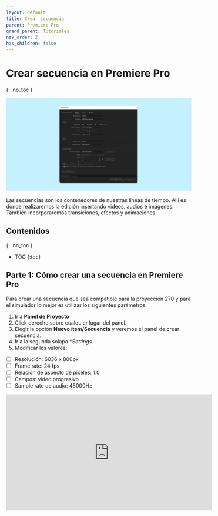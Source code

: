 ```yaml
---
layout: default
title: Crear secuencia
parent: Premiere Pro
grand_parent: Tutoriales
nav_order: 2
has_children: false
---
```


# Crear secuencia en Premiere Pro
{: .no_toc }

![alt text](/assets/tutoriales/portada_crear_secuencia.png "Crear secuencia en Premiere Pro")

Las secuencias son los contenedores de nuestras líneas de tiempo. Allí es donde realizaremos la edición insertando videos, audios e imágenes. También incorporaremos transiciones, efectos y animaciones.
  

## Contenidos
{: .no_toc }

- TOC
{:toc}

## Parte 1: Cómo crear una secuencia en Premiere Pro


Para crear una secuencia que sea compatible para la proyección 270 y para el simulador lo mejor es utilizar los siguientes parámetros:

1. Ir a **Panel de Proyecto**
2. Click derecho sobre cualquier lugar del panel.
3. Elegir la opción **Nuevo ítem/Secuencia** y veremos el panel de crear secuencia.
4. Ir a la segunda solapa **Settings*.
5. Modificar los valores:
- [ ] Resolución: 6036 x 800px
- [ ] Frame rate: 24 fps
- [ ] Relación de aspecto de píxeles: 1.0
- [ ] Campos: video progresivo
- [ ] Sample rate de audio: 48000Hz  

<div class="video-container">
    <iframe src="https://www.youtube.com/embed/EOvCsHhfBdo" height="315" width="560" modestbranding="1" rel="0" frameborder="0" allow="accelerometer; autoplay; encrypted-media; gyroscope; picture-in-picture" allowfullscreen>
    </iframe>
</div>



